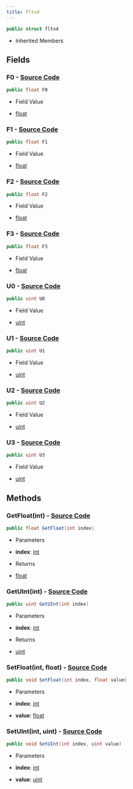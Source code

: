 ```yaml
---
title: fltx4
---
```


```csharp
public struct fltx4
```

- Inherited Members

## Fields

### **F0** - [Source Code](https://github.com/swiftly-solution/swiftlys2/blob/main/managed/src/SwiftlyS2.Shared/Natives/Structs/fltx4.cs#L9)

```csharp
public float F0
```

- Field Value

- [float](https://learn.microsoft.com/dotnet/api/system.single)

### **F1** - [Source Code](https://github.com/swiftly-solution/swiftlys2/blob/main/managed/src/SwiftlyS2.Shared/Natives/Structs/fltx4.cs#L10)

```csharp
public float F1
```

- Field Value

- [float](https://learn.microsoft.com/dotnet/api/system.single)

### **F2** - [Source Code](https://github.com/swiftly-solution/swiftlys2/blob/main/managed/src/SwiftlyS2.Shared/Natives/Structs/fltx4.cs#L11)

```csharp
public float F2
```

- Field Value

- [float](https://learn.microsoft.com/dotnet/api/system.single)

### **F3** - [Source Code](https://github.com/swiftly-solution/swiftlys2/blob/main/managed/src/SwiftlyS2.Shared/Natives/Structs/fltx4.cs#L12)

```csharp
public float F3
```

- Field Value

- [float](https://learn.microsoft.com/dotnet/api/system.single)

### **U0** - [Source Code](https://github.com/swiftly-solution/swiftlys2/blob/main/managed/src/SwiftlyS2.Shared/Natives/Structs/fltx4.cs#L14)

```csharp
public uint U0
```

- Field Value

- [uint](https://learn.microsoft.com/dotnet/api/system.uint32)

### **U1** - [Source Code](https://github.com/swiftly-solution/swiftlys2/blob/main/managed/src/SwiftlyS2.Shared/Natives/Structs/fltx4.cs#L15)

```csharp
public uint U1
```

- Field Value

- [uint](https://learn.microsoft.com/dotnet/api/system.uint32)

### **U2** - [Source Code](https://github.com/swiftly-solution/swiftlys2/blob/main/managed/src/SwiftlyS2.Shared/Natives/Structs/fltx4.cs#L16)

```csharp
public uint U2
```

- Field Value

- [uint](https://learn.microsoft.com/dotnet/api/system.uint32)

### **U3** - [Source Code](https://github.com/swiftly-solution/swiftlys2/blob/main/managed/src/SwiftlyS2.Shared/Natives/Structs/fltx4.cs#L17)

```csharp
public uint U3
```

- Field Value

- [uint](https://learn.microsoft.com/dotnet/api/system.uint32)

## Methods

### **GetFloat(int)** - [Source Code](https://github.com/swiftly-solution/swiftlys2/blob/main/managed/src/SwiftlyS2.Shared/Natives/Structs/fltx4.cs#L19)

```csharp
public float GetFloat(int index)
```

- Parameters

- **index**: [int](https://learn.microsoft.com/dotnet/api/system.int32)

- Returns

- [float](https://learn.microsoft.com/dotnet/api/system.single)

### **GetUInt(int)** - [Source Code](https://github.com/swiftly-solution/swiftlys2/blob/main/managed/src/SwiftlyS2.Shared/Natives/Structs/fltx4.cs#L28)

```csharp
public uint GetUInt(int index)
```

- Parameters

- **index**: [int](https://learn.microsoft.com/dotnet/api/system.int32)

- Returns

- [uint](https://learn.microsoft.com/dotnet/api/system.uint32)

### **SetFloat(int, float)** - [Source Code](https://github.com/swiftly-solution/swiftlys2/blob/main/managed/src/SwiftlyS2.Shared/Natives/Structs/fltx4.cs#L37)

```csharp
public void SetFloat(int index, float value)
```

- Parameters

- **index**: [int](https://learn.microsoft.com/dotnet/api/system.int32)
- **value**: [float](https://learn.microsoft.com/dotnet/api/system.single)

### **SetUInt(int, uint)** - [Source Code](https://github.com/swiftly-solution/swiftlys2/blob/main/managed/src/SwiftlyS2.Shared/Natives/Structs/fltx4.cs#L49)

```csharp
public void SetUInt(int index, uint value)
```

- Parameters

- **index**: [int](https://learn.microsoft.com/dotnet/api/system.int32)
- **value**: [uint](https://learn.microsoft.com/dotnet/api/system.uint32)

